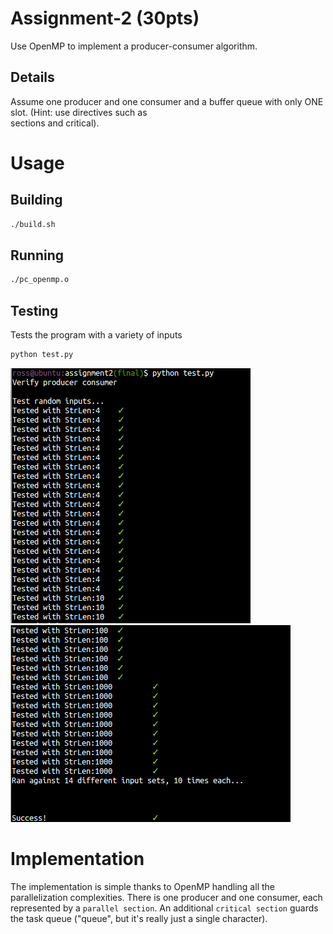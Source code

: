 # Assignment-2 (30pts)
Use OpenMP to	implement	a	producer-consumer	algorithm.	

## Details
Assume	one	producer	and	one	consumer	and	a	buffer	queue	with	only	ONE	slot.	(Hint:	use	directives	such	as	
sections	and	critical).

# Usage

## Building
```bash
./build.sh
```

## Running
```bash
./pc_openmp.o
```

## Testing
Tests the program with a variety of inputs

```bash
python test.py
```

![Test suite screenshot 1](./screenshot1.png)
![Test suite screenshot 2](./screenshot2.png)

# Implementation
The implementation is simple thanks to OpenMP handling all the parallelization complexities. There is one producer and one consumer, each represented by a `parallel section`. An additional `critical section` guards the task queue ("queue", but it's really just a single character).

